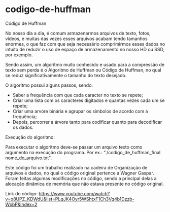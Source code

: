 # codigo-de-huffman
Código de Huffman
	
No nosso dia a dia, é comum armazenarmos arquivos de texto, fotos, vídeos, e muitas das vezes esses arquivos acabam tendo tamanhos enormes, o que faz com que seja necessário comprimirmos esses dados no intuito de reduzir o uso de espaço de armazenamento no nosso HD ou SSD, por exemplo.
	
Sendo assim, um algoritmo muito conhecido e usado para a compressão de texto sem perda é o Algoritmo de Huffman ou Código de Huffman, no qual se reduz significativamente o tamanho do texto desejado.
	
O algoritmo possui alguns passos, sendo:

- Saber a frequência com que cada caracter no texto se repete;
- Criar uma lista com os caracteres digitados e quantas vezes cada um se repete;
- Criar uma arvóre binária e agrupar os símbolos de acordo com a frequência;
- Depois, percorrer
a árvore tanto para codificar quanto para decodificar os dados.

Execução do algoritmo:

Para executar o algoritmo deve-se passar um arquivo texto como argumento na execução do programa.
Por ex.: "./codigo_de_huffman_final nome_do_arquivo.txt".

Este código foi um trabalho realizado na cadeira de Organização de arquivos e dados, no qual o código original pertence a Wagner Gaspar. Foram feitas algumas modificações no código, sendo a principal delas a alocação dinâmica de memória que não estava presente no código original.

Link do código: https://www.youtube.com/watch?v=o8UPZ_KDWdU&list=PLqJK4Oyr5WShtxF1Ch3Vq4b1Dzzb-WxbP&index=2
